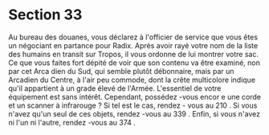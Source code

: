 # Section 33

Au bureau des douanes, vous déclarez à l'officier de service  que
vous êtes un négociant en partance pour Radix. Après avoir rayé
votre nom de la liste des humains en transit sur Tropos, il vous
ordonne de lui montrer votre sac. Ce que vous faites fort dépité
de voir que son contenu va être examiné, non par cet Arca dien du
Sud, qui semble plutôt débonnaire, mais par un Arcadien du
Centre, à l'air peu commode, dont la crête multicolore indique
qu'il appartient à un grade élevé de l'Armée. L'essentiel de votre
équipement est sans intérêt. Cependant, possédez -vous encor e
une corde et un scanner à infrarouge ? Si tel est le cas, rendez -
vous au 210 . Si vous n'avez qu'un seul de ces objets, rendez -vous
au 339 . Enfin, si vous n'avez ni l'un ni l'autre, rendez -vous au
374 .